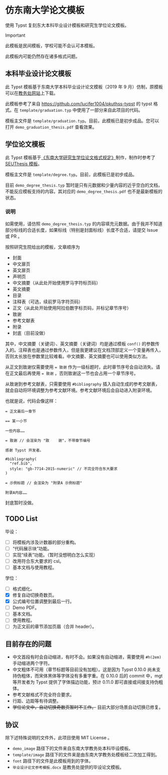 # 仿东南大学论文模板

使用 Typst 复刻东大本科毕业设计模板和研究生学位论文模板。

> [!IMPORTANT]
>
> 此模板是民间模板，学校可能不会认可本模板。
>
> 此模板内可能仍然存在诸多格式问题。

## 本科毕业设计论文模板

此 Typst 模板基于东南大学本科毕业设计论文模板（2019 年 9 月）仿制，原模板可以在[教务处网站](https://jwc.seu.edu.cn/2021/1108/c21686a389963/page.htm)上下载。

此模板参考了来自 <https://github.com/lucifer1004/pkuthss-typst> 的 typst 格式。在 `template/graduation.typ` 中使用了一部分来自此项目的代码。

模板主文件是 `template/graduation.typ`。目前，此模板已是初步成品。您可以打开 `demo_graduation_thesis.pdf` 查看效果。

## 学位论文模板

此 Typst 模板基于[《东南大学研究生学位论文格式规定》](https://seugs.seu.edu.cn/_upload/article/files/5d/c2/abe9785f44c8b3ea4823f14bfb92/cd829a73-1b86-400d-9bce-2c4b4fdb85b7.pdf)制作，制作时参考了 [SEUThesis 模板](https://ctan.math.utah.edu/ctan/tex-archive/macros/latex/contrib/seuthesis/seuthesis.pdf)。

模板主文件是 `template/degree.typ`。目前，此模板已是初步成品。

目前 `demo_degree_thesis.typ` 暂时是只有元数据和少量内容的近乎空白的文档，不能反应模板支持的内容。其对应的 `demo_degree_thesis.pdf` 也不是最新模板的状态。

### 说明

如需使用，请仿照 `demo_degree_thesis.typ` 的内容填充元数据。由于我并不知道部分标线的合适长度，如果标线（特别是封面标线）长度不合适，请提交 Issue 或 PR 。

按照研究生院给出的模板，文章顺序为

- 封面
- 中文扉页
- 英文扉页
- 声明页
- 中文摘要（从此处开始使用罗马字符标页码）
- 英文摘要
- 目录
- 注释表（可选，续前罗马字符页码）
- 正文（从此处开始使用阿拉伯数字标页码，并标记章节序号）
- 致谢
- 参考文献表
- 附录
- 封底（目前没做）

其中，中文摘要（关键词）、英文摘要（关键词）均是通过模板 `conf()` 的参数传入的。注释表也是通过参数传入，但是我更建议在文档顶部定义一个变量再传入，否则太长放在参数里比较难看。中文摘要、英文摘要也可以使用类似方法。

从正文到致谢仅需要使用 `= 致谢` 作为一级标题时，此时章节序号会自动消失。请在正文最后再使用 `= 致谢` ，否则致谢这一节也会占用一个章节序号。

从致谢到参考文献表，只需要使用 `#bibliography` 插入自动生成的参考文献表，就会自动将环境调整为参考文献环境。参考文献环境后会自动进入附录环境。

也就是说，代码会像这样：

```typst
= 正文最后一章节

== 某一小节

一些内容……

= 致谢 // 会渲染为 "致    谢"，不带章节编号

感谢 Typst 开发者。

#bibliography(
  "ref.bib",
  style: "gb-7714-2015-numeric" // 不完全符合东大要求
)

= 示例标题 // 会渲染为 "附录A 示例标题"

附录A内容……
```

封底暂时没做。

## TODO List

毕设：

- [ ] 将模板内涉及计数器的部分重构。
- [ ] “代码展示块”功能。
- [ ] 实现“续表”功能。（暂时没想明白怎么实现）
- [ ] 改用符合东大要求的 csl。
- [ ] 基本文档与使用教程。

学位：

- [ ] 格式细化。
- [x] 修复自动切换奇数页。
- [x] 公式编号位置调整到最后一行。
- [ ] Demo PDF。
- [ ] 基本文档。
- [ ] 使用教程。
- [ ] 为正文前的章节添加页眉（合并 header）。

## 目前存在的问题

- 中文首段有时会自动缩进，有时不会。如果没有自动缩进，需要使用 `#h(2em)` 手动缩进两个字符。
- 中文粗体不可用（章节标题等目前没有加粗）。这是因为 Typst 0.10.0 尚未支持伪粗体，而宋体黑体等字体没有多重字重。在 0.10.0 后的 commit 中，mgt 等开发者为 Typst 提供了字体描边功能，预计 0.11.0 即可直接或间接支持伪粗体。
- 参考文献格式不完全符合要求。
- 行距、边距等有待调整。
- ~~学位论文中，自动切换奇数页暂时不工作。~~ 目前大部分场景自动切换已修复。

## 协议

除下述特殊说明的文件外，此项目使用 MIT License 。

- `demo_image` 路径下的文件来自东南大学教务处本科毕设模板。
- `template/image` 路径下的文件来是由东南大学教务处模板经二次加工得到。
- `font` 路径下的文件是此模板用到的字体。
- `毕业设计论文参考模板.docx` 是教务处提供的毕设论文模板。
